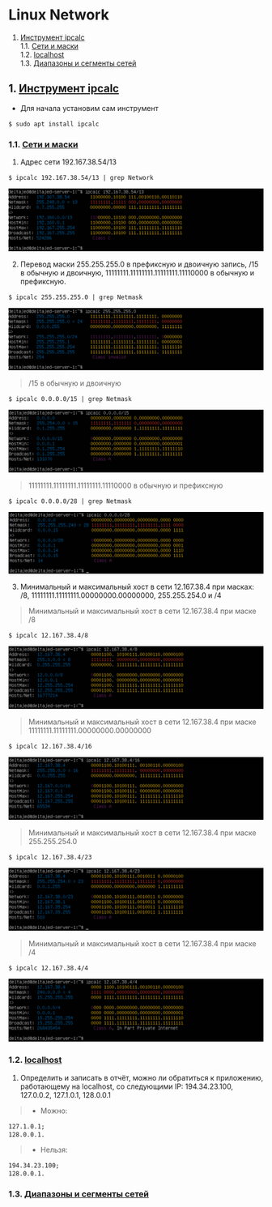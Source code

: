 # Linux Network

1. [Инструмент ipcalc](#1-инструмент-ipcalc) \
    1.1. [Сети и маски](#11-сети-и-маски) \
    1.2. [localhost](#12-localhost) \
    1.3. [Диапазоны и сегменты сетей](#13-диапазоны-и-сегменты-сетей)


## 1. [Инструмент ipcalc](#1-инструмент-ipcalc)

- Для начала установим сам инструмент

``` shell
$ sudo apt install ipcalc
```

### 1.1. [Сети и маски](#11-сети-и-маски)

1. Адрес сети 192.167.38.54/13

``` shell
$ ipcalc 192.167.38.54/13 | grep Network
```
![ipcalc](./assets/1.png)

2. Перевод маски 255.255.255.0 в префиксную и двоичную запись, /15 в обычную и двоичную, 11111111.11111111.11111111.11110000 в обычную и префиксную.

``` shell
$ ipcalc 255.255.255.0 | grep Netmask
```
![ipcalc](./assets/2.png)

> /15 в обычную и двоичную

``` shell
$ ipcalc 0.0.0.0/15 | grep Netmask
```
![ipcalc](./assets/3.png)

> 11111111.11111111.11111111.11110000 в обычную и префиксную

``` shell
$ ipcalc 0.0.0.0/28 | grep Netmask
```
![ipcalc](./assets/4.png)

3. Минимальный и максимальный хост в сети 12.167.38.4 при масках: /8, 11111111.11111111.00000000.00000000, 255.255.254.0 и /4

> Минимальный и максимальный хост в сети 12.167.38.4 при маске /8

``` shell
$ ipcalc 12.167.38.4/8
```
![ipcalc](./assets/5.png)

> Минимальный и максимальный хост в сети 12.167.38.4 при маске 11111111.11111111.00000000.00000000

``` shell
$ ipcalc 12.167.38.4/16
```

![ipcalc](./assets/6.png)

> Минимальный и максимальный хост в сети 12.167.38.4 при маске 255.255.254.0

``` shell
$ ipcalc 12.167.38.4/23
```

![ipcalc](./assets/7.png)

> Минимальный и максимальный хост в сети 12.167.38.4 при маске /4

``` shell
$ ipcalc 12.167.38.4/4
```

![ipcalc](./assets/8.png)

### 1.2. [localhost](#12-localhost)

1. Определить и записать в отчёт, можно ли обратиться к приложению, работающему на localhost, со следующими IP: 194.34.23.100, 127.0.0.2, 127.1.0.1, 128.0.0.1

> * Можно:      
```
127.1.0.1;    
128.0.0.1. 
```
> * Нельзя:          
```
194.34.23.100;           
128.0.0.1.
```

### 1.3. [Диапазоны и сегменты сетей](#13-диапазоны-и-сегменты-сетей)